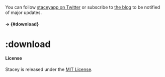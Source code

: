 You can follow [staceyapp on Twitter][] or subscribe to [the blog][] to be notified of major updates.

#### &rarr;   {#download}
:download
=========

#### License
Stacey is released under the [MIT License][].

[staceyapp on Twitter]: http://twitter.com/staceyapp
[the blog]: http://news.staceyapp.com
[MIT License]: http://www.opensource.org/licenses/mit-license.php